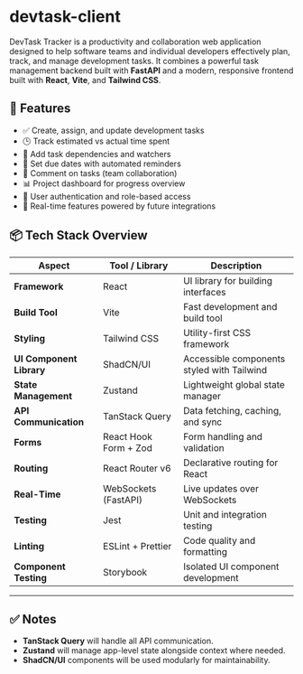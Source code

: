 # devtask-client

DevTask Tracker is a productivity and collaboration web application designed to
help software teams and individual developers effectively plan, track, and
manage development tasks. It combines a powerful task management backend built
with **FastAPI** and a modern, responsive frontend built with **React**,
**Vite**, and **Tailwind CSS**.

## 🌟 Features

- ✅ Create, assign, and update development tasks
- 🕒 Track estimated vs actual time spent
- 📌 Add task dependencies and watchers
- 📆 Set due dates with automated reminders
- 💬 Comment on tasks (team collaboration)
- 📊 Project dashboard for progress overview
- 🔐 User authentication and role-based access
- 📡 Real-time features powered by future integrations

## 📦 Tech Stack Overview

| **Aspect**               | **Tool / Library**    | **Description**                            |
| ------------------------ | --------------------- | ------------------------------------------ |
| **Framework**            | React                 | UI library for building interfaces         |
| **Build Tool**           | Vite                  | Fast development and build tool            |
| **Styling**              | Tailwind CSS          | Utility-first CSS framework                |
| **UI Component Library** | ShadCN/UI             | Accessible components styled with Tailwind |
| **State Management**     | Zustand               | Lightweight global state manager           |
| **API Communication**    | TanStack Query        | Data fetching, caching, and sync           |
| **Forms**                | React Hook Form + Zod | Form handling and validation               |
| **Routing**              | React Router v6       | Declarative routing for React              |
| **Real-Time**            | WebSockets (FastAPI)  | Live updates over WebSockets               |
| **Testing**              | Jest                  | Unit and integration testing               |
| **Linting**              | ESLint + Prettier     | Code quality and formatting                |
| **Component Testing**    | Storybook             | Isolated UI component development          |

---

## ✅ Notes

- **TanStack Query** will handle all API communication.
- **Zustand** will manage app-level state alongside context where needed.
- **ShadCN/UI** components will be used modularly for maintainability.
